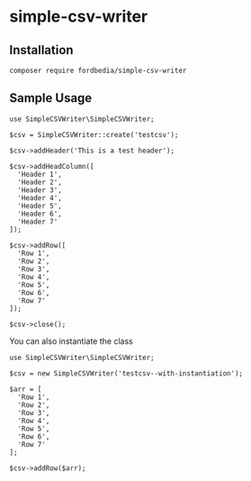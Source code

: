 # simple-csv-writer

## Installation

```
composer require fordbedia/simple-csv-writer
```

## Sample Usage

```
use SimpleCSVWriter\SimpleCSVWriter;

$csv = SimpleCSVWriter::create('testcsv');

$csv->addHeader('This is a test header');

$csv->addHeadColumn([
  'Header 1',
  'Header 2',
  'Header 3',
  'Header 4',
  'Header 5',
  'Header 6',
  'Header 7'
]);

$csv->addRow([
  'Row 1',
  'Row 2',
  'Row 3',
  'Row 4',
  'Row 5',
  'Row 6',
  'Row 7'
]);

$csv->close();

```

You can also instantiate the class

```
use SimpleCSVWriter\SimpleCSVWriter;

$csv = new SimpleCSVWriter('testcsv--with-instantiation');

$arr = [
  'Row 1',
  'Row 2',
  'Row 3',
  'Row 4',
  'Row 5',
  'Row 6',
  'Row 7'
];

$csv->addRow($arr);
```